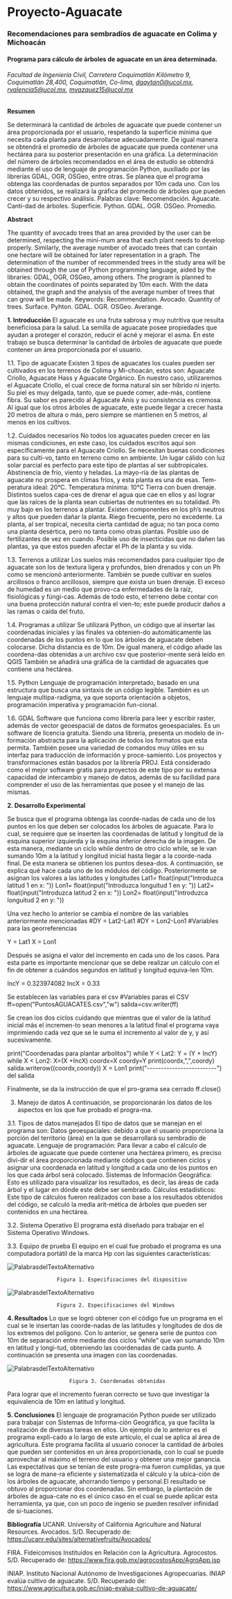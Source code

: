 # Proyecto-Aguacate
  ### Recomendaciones para sembradíos de aguacate en Colima y Michoacán
  #### Programa para cálculo de árboles de aguacate en un área determinada.
  ###### Facultad de Ingeniería Civil, Carretera Coquimatlán Kilómetro 9, Coquimatlán 28,400, Coquimatlán, Co-lima, dgaytan0@ucol.mx, rvalencia5@ucol.mx, mvazquez15@ucol.mx 
  
  
  **Resumen**
  
  Se determinará la cantidad de árboles de aguacate que puede contener un área proporcionada por el usuario, respetando la superficie mínima que necesita cada planta para desarrollarse adecuadamente. 
  De igual manera se obtendrá el promedio de árboles de aguacate que pueda contener una hectárea para su posterior presentación en una gráfica.
  La determinación del número de árboles recomendados en el área de estudio se obtendrá mediante el uso de lenguaje de programación Python, auxiliado por las librerías GDAL, OGR, OSGeo, entre otras.
  Se planea que el programa obtenga las coordenadas de puntos separados por 10m cada uno.
  Con los datos obtenidos, se realizará la gráfica del promedio de árboles que pueden crecer y su respectivo análisis.
  Palabras clave: Recomendación. Aguacate. Canti-dad de árboles. Superficie. Python. GDAL. OGR. OSGeo. Promedio.
  
  
  **Abstract**
  
  The quantity of avocado trees that an area provided by the user can be determined, respecting the mini-mum area that each plant needs to develop properly.
  Similarly, the average number of avocado trees that can contain one hectare will be obtained for later representation in a graph.
  The determination of the number of recommended trees in the study area will be obtained through the use of Python programming language, aided by the libraries: GDAL, OGR, OSGeo, among others.
  The program is planned to obtain the coordinates of points separated by 10m each.
  With the data obtained, the graph and the analysis of the average number of trees that can grow will be made. 
  Keywords: Recommendation. Avocado. Quantity of trees. Surface. Pyhton. GDAL. OGR. OSGeo. Averange. 
  
  
  
  **1. 	Introducción**
  El aguacate es una fruta sabrosa y muy nutritiva que resulta beneficiosa para la salud.
  La semilla de aguacate posee propiedades que ayudan a proteger el corazón, reducir el acné y mejorar el asma. 
  En este trabajo se busca determinar la cantidad de árboles de aguacate que puede contener un área proporcionada por el usuario.
  
  1.1. 	Tipo de aguacate
  Existen 3 tipos de aguacates los cuales pueden ser cultivados en los terrenos de Colima y Mi-choacán, estos son: Aguacate Criollo, Aguacate Hass y Aguacate Orgánico. En nuestro caso, utilizaremos el Aguacate Criollo, el cual crece de forma natural sin ser híbrido ni injerto. Su piel es muy delgada, tanto, que se puede comer, ade-más, contiene fibra. Su sabor es parecido al Aguacate Anís y su consistencia es cremosa.
  Al igual que los otros árboles de aguacate, este puede llegar a crecer hasta 20 metros de altura o más, pero siempre se mantienen en 5 metros, al menos en los cultivos.
  
  1.2. 	Cuidados necesarios
  No todos los aguacates pueden crecer en las mismas condiciones, en este caso, los cuidados escritos aquí son específicamente para el Aguacate Criollo.
  Se necesitan buenas condiciones para su culti-vo, tanto en terreno como en ambiente. Un lugar cálido con luz solar parcial es perfecto para este tipo de plantas al ser subtropicales.
  Abstinencia de frío, viento y heladas. La mayo-ría de las plantas de aguacate no prospera en climas fríos, y esta planta es una de esas. Tem-peratura ideal: 20°C. Temperatura mínima: 10°C
  Tierra con buen drenaje. Distintos suelos capa-ces de drenar el agua que cae en ellos y así lograr que las raíces de la planta sean cubiertas de nutrientes en su totalidad.
  Ph muy bajo en los terrenos a plantar. Existen componentes en los ph’s neutros y altos que pueden dañar la planta.
  Riego frecuente, pero no excedente. La planta, al ser tropical, necesita cierta cantidad de agua; no tan poca como una planta desértica, pero no tanta como otras plantas. 
  Posible uso de fertilizantes de vez en cuando.
  Posible uso de insecticidas que no dañen las plantas, ya que estos pueden afectar el Ph de la planta y su vida.
  
  
  1.3. 	Terrenos a utilizar
  Los suelos más recomendados para cualquier tipo de aguacate son los de textura ligera y profundos, bien drenados y con un Ph como se mencionó anteriormente.
  También se puede cultivar en suelos arcillosos o franco arcillosos, siempre que exista un buen drenaje.
  El exceso de humedad es un medio que provo-ca enfermedades de la raíz, fisiológicas y fúngi-cas.
  Además de todo esto, el terreno debe contar con una buena protección natural contra el vien-to; este puede producir daños a las ramas o caída del fruto.
  
  1.4. 	Programas a utilizar
  Se utilizará Python, un código que al insertar las coordenadas iniciales y las finales va obtenien-do automáticamente las coordenadas de los puntos en lo que los árboles de aguacate deben colocarse.
  Dicha distancia es de 10m.
  De igual manera, el código añade las coordena-das obtenidas a un archivo csv que posterior-mente será leído en QGIS
  También se añadirá una gráfica de la cantidad de aguacates que contiene una hectárea.
  
  1.5. 	Python
  Lenguaje de programación interpretado, basado en una estructura que busca una sintaxis de un código legible. También es un lenguaje multipa-radigma, ya que soporta orientación a objetos, programación imperativa y programación fun-cional.

  1.6. 	GDAL
  Software que funciona como librería para leer y escribir raster, además de vector geoespacial de datos de formatos geoespaciales. Es un software de licencia gratuita.
  Siendo una librería, presenta un modelo de in-formación abstracta para la aplicación de todos los formatos que esta permita. También posee una variedad de comandos muy útiles en su interfaz para traducción de información y proce-samiento. Los proyectos y transformaciones están basados por la librería PROJ.
  Está considerado como el mejor software gratis para proyectos de este tipo por su extensa capacidad de intercambio y manejo de datos, además de su facilidad para comprender el uso de las herramientas que posee y el manejo de las mismas.






  **2. 	Desarrollo Experimental**

  Se busca que el programa obtenga las coorde-nadas de cada uno de los puntos en los que deben ser colocados los árboles de aguacate. Para lo cual, se requiere que se inserten las coordenadas de latitud y longitud de la esquina superior izquierda y la esquina inferior derecha de la imagen.
  De esta manera, mediante un ciclo while dentro de otro ciclo while, se le van sumando 10m a la latitud y longitud inicial hasta llegar a la coorde-nada final.
  De esta manera se obtienen los puntos desea-dos.
  A continuación, se explica qué hace cada uno de los módulos del código.
  Posteriormente se asignan los valores a las latitudes y longitudes
  Lat1= float(input("Introduzca latitud 1 en x: "))
  Lon1= float(input("Introduzca longuitud 1 en y: "))
  Lat2= float(input("Introduzca latitud 2 en x: "))
  Lon2= float(input("Introduzca longuitud 2 en y: "))

  Una vez hecho lo anterior se cambia el nombre de las variables anteriormente mencionadas
  #DY = Lat2-Lat1
  #DY = Lon2-Lon1
  #Variables para las georreferencias

  Y = Lat1
  X = Lon1

  Después se asigna el valor del incremento en cada uno de los casos.
  Para esta parte es importante mencionar que se debe realizar un cálculo con el fin de obtener a cuándos segundos en latitud y longitud equiva-len 10m.

  IncY = 0.323974082
  IncX = 0.33

  Se establecen las variables para el csv
  #Variables paras el CSV
  ff=open("PuntosAGUACATES.csv","w")
  salida=csv.writer(ff)

  Se crean los dos ciclos cuidando que mientras que el valor de la latitud inicial más el incremen-to sean menores a la latitud final el programa vaya imprimiendo cada vez que se le suma el incremento al valor de y, y así sucesivamente.

  print("Coordenadas para plantar arbolitos")
  while Y < Lat2:
    Y = (Y + IncY)
    while X < Lon2:
        X=(X +IncX)
        coordx=X
        coordy=Y
        print(coordx,",",coordy)
        salida.writerow((coordx,coordy))
    X = Lon1
    print("-------------------------")
  del salida


  Finalmente, se da la instrucción de que el pro-grama sea cerrado
  ff.close()

  
  3. 	Manejo de datos
  A continuación, se proporcionarán los datos de los aspectos en los que fue probado el progra-ma.
  
  3.1. 	Tipos de datos manejados
  El tipo de datos que se manejan en el programa son:
  Datos geoespaciales: debido a que el usuario proporciona la porción del territorio (área) en la que se desarrollará su sembradío de aguacate.
  Lenguaje de programación: Para llevar a cabo el cálculo de árboles de aguacate que puede contener una hectárea primero, es preciso divi-dir el área proporcionada mediante códigos que contienen ciclos y asignar una coordenada en latitud y longitud a cada uno de los puntos en los que cada árbol será colocado.
  Sistemas de Información Geográfica: Esto es utilizado para visualizar los resultados, es decir, las áreas de cada árbol y el lugar en dónde este debe ser sembrado.
  Cálculos estadísticos: Este tipo de cálculos fueron realizados con base a los resultados obtenidos del código, se calculó la media arit-mética de árboles que pueden ser contenidos en una hectárea.

  3.2. 	Sistema Operativo
  El programa está diseñado para trabajar en el Sistema Operativo Windows. 

  3.3. 	Equipo de prueba
  El equipo en el cual fue probado el programa es una computadora portátil de la marca Hp con las siguientes características:
  
  ![PalabrasdelTextoAlternativo](https://raw.githubusercontent.com/Diana-Gaytan/Recomendaciones-para-sembrad-os-de-aguacate/master/Foto%2011.png)
   					
					Figura 1. Especificaciones del dispositivo


![PalabrasdelTextoAlternativo](https://raw.githubusercontent.com/Diana-Gaytan/Recomendaciones-para-sembrad-os-de-aguacate/master/Foto1.png)

 					Figura 2. Especificaciones del Windows
					
					
					
**4. Resultados**
Lo que se logró obtener con el código fue un programa en el cual se le insertan las coorde-nadas de las latitudes y longitudes de dos de los extremos del polígono.
Con lo anterior, se genera serie de puntos con 10m de separación entre mediante dos ciclos “while” que van sumando 10m en latitud y longi-tud, obteniendo las coordenadas de cada punto.
A continuación se presenta una imagen con las coordenadas.

![PalabrasdelTextoAlternativo](https://raw.githubusercontent.com/Diana-Gaytan/Recomendaciones-para-sembrad-os-de-aguacate/master/Foto%203.png)

						Figura 3. Coordenadas obtenidas

Para lograr que el incremento fueran correcto se tuvo que investigar la equivalencia de 10m en latitud y longitud.



**5. Conclusiones**
El lenguaje de programación Python puede ser utilizado para trabajar con Sistemas de Informa-ción Geográfica, ya que facilita la realización de diversas tareas en ellos.
Un ejemplo de lo anterior es el programa expli-cado a lo largo de este artículo, el cual se aplica al área de agricultura.
Este programa facilita al usuario conocer la cantidad de árboles que pueden ser contenidos en un área proporcionada, con lo cual se puede aprovechar al máximo el terreno del usuario y obtener una mejor ganancia.
Las expectativas que se tenían de este progra-ma fueron cumplidas, ya que se logra de mane-ra eficiente y sistematizada el cálculo y la ubica-ción de los árboles de aguacate, ahorrando tiempo y personal.El resultado se obtuvo al proporcionar dos coordenadas.
Sin embargo, la plantación de árboles de agua-cate no es el único caso en el cual se puede aplicar esta herramienta, ya que, con un poco de ingenio se pueden resolver infinidad de si-tuaciones.



**Bibliografía**
UCANR. University of California Agriculture and Natural Resources. Avocados. S/D. Recuperado de:
https://ucanr.edu/sites/alternativefruits/Avocados/

FIRA. Fideicomisos Instituidos en Relación con la Agricultura. Agrocostos. S/D. Recuperado de:
https://www.fira.gob.mx/agrocostosApp/AgroApp.jsp

INIAP. Instituto Nacional Autónomo de Investigaciones Agropecuarias. INIAP evalúa cultivo de aguacate. S/D. Recuperado de: 
https://www.agricultura.gob.ec/iniap-evalua-cultivo-de-aguacate/





